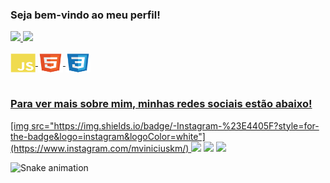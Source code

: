 ### Seja bem-vindo ao meu perfil! 

<div>
  <a href="https://github.com/mviniciuskm">
  <img height="180em" src="https://github-readme-stats.vercel.app/api?username=mviniciuskm&show_icons=true&theme=tokyonight&include_all_commits=true&count_private=true"/>
  <img height="180em" src="https://github-readme-stats.vercel.app/api/top-langs/?username=mviniciuskm&layout=compact&langs_count=6&theme=tokyonight"/>
</div>
<div style="display: inline_block"><br>
  <img align="center" alt="Js" height="30" width="40" src="https://raw.githubusercontent.com/devicons/devicon/master/icons/javascript/javascript-plain.svg">
  <img align="center" alt="HTML" height="30" width="40" src="https://raw.githubusercontent.com/devicons/devicon/master/icons/html5/html5-original.svg">
  <img align="center" alt="CSS" height="30" width="40" src="https://raw.githubusercontent.com/devicons/devicon/master/icons/css3/css3-original.svg">
</div>
 
 <br>
 
  ### Para ver mais sobre mim, minhas redes sociais estão abaixo!
 
<div> 
  [img src="https://img.shields.io/badge/-Instagram-%23E4405F?style=for-the-badge&logo=instagram&logoColor=white"](https://www.instagram.com/mviniciuskm/)
  <a href="https://www.instagram.com/mviniciuskm/" target="_blank"><img src="https://img.shields.io/badge/-Instagram-%23E4405F?style=for-the-badge&logo=instagram&logoColor=white" target="_blank" ></a>
  <a href = "mailto:vinnysva5@gmail.com" target="_blank"><img src="https://img.shields.io/badge/-Gmail-%23333?style=for-the-badge&logo=gmail&logoColor=white" target="_blank"></a>
  <a href="https://www.linkedin.com/in/mviniciuskm" target="_blank"><img src="https://img.shields.io/badge/-LinkedIn-%230077B5?style=for-the-badge&logo=linkedin&logoColor=white" target="_blank"></a> 
 
  ![Snake animation](https://github.com/mviniciuskm/mviniciuskm/blob/output/github-contribution-grid-snake.svg)

</div>
